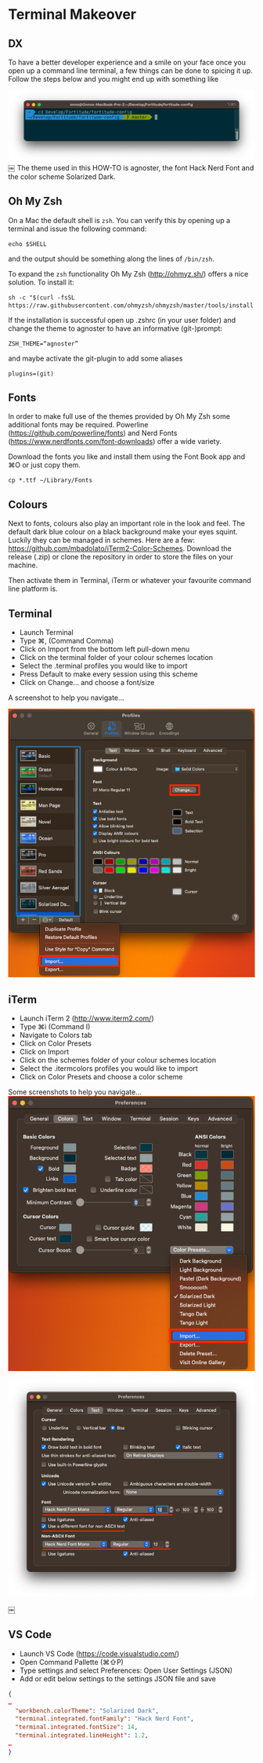 # Terminal Makeover

## DX

To have a better developer experience and a smile on your face once you open up a command line terminal, a few things can be done to spicing it up. Follow the steps below and you might end up with something like

![Sample of a prompt makeover](../images/TerminalMakeover/Prompt.png "Sample of a prompt makeover")
￼
The theme used in this HOW-TO is agnoster, the font Hack Nerd Font and the color scheme Solarized Dark.

## Oh My Zsh

On a Mac the default shell is `zsh`. You can verify this by opening up a terminal and issue the following command:

```shell
echo $SHELL
```

and the output should be something along the lines of `/bin/zsh`.

To expand the `zsh` functionality Oh My Zsh (http://ohmyz.sh/) offers a nice solution. To install it:

```shell
sh -c "$(curl -fsSL https://raw.githubusercontent.com/ohmyzsh/ohmyzsh/master/tools/install.sh)"
```

If the installation is successful open up .zshrc (in your user folder) and change the theme to agnoster to have an informative (git-)prompt:

```shell
ZSH_THEME=“agnoster”
```

and maybe activate the git-plugin to add some aliases

```shell
plugins=(git)
```

## Fonts

In order to make full use of the themes provided by Oh My Zsh some additional fonts may be required. Powerline (https://github.com/powerline/fonts) and Nerd Fonts (https://www.nerdfonts.com/font-downloads) offer a wide variety.

Download the fonts you like and install them using the Font Book app and ⌘O or just copy them.

```shell
cp *.ttf ~/Library/Fonts
```

## Colours

Next to fonts, colours also play an important role in the look and feel. The default dark blue colour on a black background make your eyes squint. Luckily they can be managed in schemes. Here are a few: https://github.com/mbadolato/iTerm2-Color-Schemes. Download the release (.zip) or clone the repository in order to store the files on your machine.

Then activate them in Terminal, iTerm or whatever your favourite command line platform is.

## Terminal

- Launch Terminal
- Type ⌘, (Command Comma)
- Click on Import from the bottom left pull-down menu
- Click on the terminal folder of your colour schemes location
- Select the .terminal profiles you would like to import
- Press Default to make every session using this scheme
- Click on Change… and choose a font/size

A screenshot to help you navigate…

![Terminal Color Scheme Import and Font Settings](../images/TerminalMakeover/Terminal.png "Terminal Color Scheme Import and Font Settings")

## iTerm

- Launch iTerm 2 (http://www.iterm2.com/)
- Type ⌘i (Command I)
- Navigate to Colors tab
- Click on Color Presets
- Click on Import
- Click on the schemes folder of your colour schemes location
- Select the .itermcolors profiles you would like to import
- Click on Color Presets and choose a color scheme

Some screenshots to help you navigate…
![iTerm2 Color Scheme Import](../images/TerminalMakeover/iTerm2-1.png "iTerm2 Color Scheme Import")

![iTerm2 Font Settings](../images/TerminalMakeover/iTerm2-2.png "iTerm2 Font Settings")

￼

## VS Code

- Launch VS Code (https://code.visualstudio.com/)
- Open Command Pallette (⌘⇧P)
- Type settings and select Preferences: Open User Settings (JSON)
- Add or edit below settings to the settings JSON file and save

```json
{
…
  "workbench.colorTheme": "Solarized Dark",
  "terminal.integrated.fontFamily": "Hack Nerd Font",
  "terminal.integrated.fontSize": 14,
  "terminal.integrated.lineHeight": 1.2,
…
}
```
